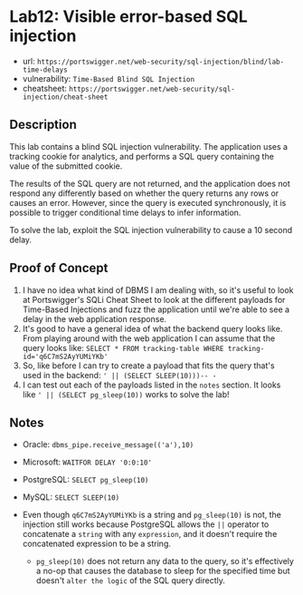 # Lab12: Visible error-based SQL injection
* url: `https://portswigger.net/web-security/sql-injection/blind/lab-time-delays`
* vulnerability: `Time-Based Blind SQL Injection`
* cheatsheet: `https://portswigger.net/web-security/sql-injection/cheat-sheet`


## Description 
This lab contains a blind SQL injection vulnerability. The application uses a tracking cookie for analytics, and performs a SQL query containing the value of the submitted cookie.

The results of the SQL query are not returned, and the application does not respond any differently based on whether the query returns any rows or causes an error. However, since the query is executed synchronously, it is possible to trigger conditional time delays to infer information.

To solve the lab, exploit the SQL injection vulnerability to cause a 10 second delay. 

## Proof of Concept
1. I have no idea what kind of DBMS I am dealing with, so it's useful to look at Portswigger's SQLi Cheat Sheet
to look at the different payloads for Time-Based Injections and fuzz the application until we're able to see a 
delay in the web application response. 
2. It's good to have a general idea of what the backend query looks like. From playing around with the web 
application I can assume that the query looks like: `SELECT * FROM tracking-table WHERE tracking-id='q6C7mS2AyYUMiYKb'`
3. So, like before I can try to create a payload that fits the query that's used in the backend: 
`' || (SELECT SLEEP(10)))-- -`
4. I can test out each of the payloads listed in the `notes` section. It looks like `' || (SELECT pg_sleep(10))`
works to solve the lab!

## Notes
* Oracle: `dbms_pipe.receive_message(('a'),10)`
* Microsoft: `WAITFOR DELAY '0:0:10'`
* PostgreSQL: `SELECT pg_sleep(10)`
* MySQL: `SELECT SLEEP(10)`

* Even though `q6C7mS2AyYUMiYKb` is a string and `pg_sleep(10)` is not, the injection still works because PostgreSQL
allows the `||` operator to concatenate a `string` with any `expression`, and it doesn't require the concatenated
expression to be a string. 
  * `pg_sleep(10)` does not return any data to the query, so it's effectively a no-op that causes the database 
  to sleep for the specified time but doesn't `alter the logic` of the SQL query directly. 
